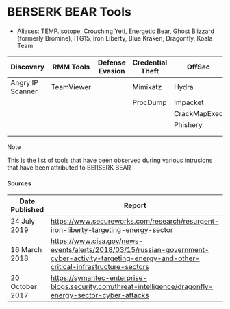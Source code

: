 # BERSERK BEAR Tools
- Aliases: TEMP.Isotope, Crouching Yeti, Energetic Bear, Ghost Blizzard (formerly Bromine), ITG15, Iron Liberty,	Blue Kraken, Dragonfly, Koala Team																																																

| Discovery | RMM Tools | Defense Evasion | Credential Theft | OffSec | Networking | LOLBAS | Exfiltration |
|---|---|---|---|---|---|---|---|
| Angry IP Scanner | TeamViewer | | Mimikatz | Hydra | FortiClient | PsExec | |
| | | | ProcDump | Impacket | | BITSAdmin | |
| | | | | CrackMapExec | | | |
| | | | | Phishery | | | |
| | | | | | | | |
| | | | | | | | |

> [!NOTE]
> This is the list of tools that have been observed during various intrusions that have been attributed to BERSERK BEAR

#### Sources
| Date Published | Report |
|---|---|
| 24 July 2019 | https://www.secureworks.com/research/resurgent-iron-liberty-targeting-energy-sector |
| 16 March 2018 | https://www.cisa.gov/news-events/alerts/2018/03/15/russian-government-cyber-activity-targeting-energy-and-other-critical-infrastructure-sectors |
| 20 October 2017 | https://symantec-enterprise-blogs.security.com/threat-intelligence/dragonfly-energy-sector-cyber-attacks |
